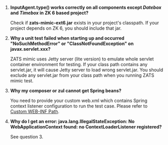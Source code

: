 

1. **InputAgent.type() works correctly on all components except
    *Datebox* and *Timebox* in ZK 6 based project?**

    Check if **zats-mimic-ext6.jar** exists in your project's classpath.
    If your project depends on ZK 6, you should include that jar.

2. **Why a unit test failed when starting up and occurred
    "NoSuchMethodError" or "ClassNotFoundException" on
    javax.servlet.xxx?**

    ZATS mimic uses Jetty server (lite version) to emulate whole servlet
    container environment for testing. If your class path contains any
    servlet.jar, it will cause Jetty server to load wrong servlet.jar.
    You should exclude any servlet.jar from your class path when you
    running ZATS mimic test.

3. **Why my composer or zul cannot get Spring beans?**
      
    You need to provide your custom web.xml which contains Spring
    context listener configuration to run the test case. Please refer to
    [Custom WEB-INF Path]({{site.baseurl}}/zats_essentials/customize_test_environment#Custom_WEB-INF_Path).

4.  **Why do I get an error: java.lang.IllegalStateException: No WebApplicationContext found: no ContextLoaderListener registered?**
      
    See question 3.